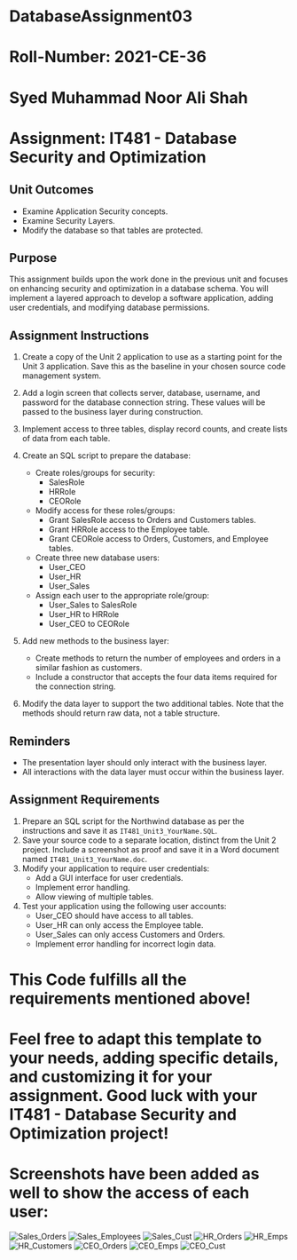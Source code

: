 # DatabaseAssignment03
# Roll-Number: 2021-CE-36
# Syed Muhammad Noor Ali Shah

# Assignment: IT481 - Database Security and Optimization

## Unit Outcomes

- Examine Application Security concepts.
- Examine Security Layers.
- Modify the database so that tables are protected.

## Purpose

This assignment builds upon the work done in the previous unit and focuses on enhancing security and optimization in a database schema. You will implement a layered approach to develop a software application, adding user credentials, and modifying database permissions.

## Assignment Instructions

1. Create a copy of the Unit 2 application to use as a starting point for the Unit 3 application. Save this as the baseline in your chosen source code management system.
2. Add a login screen that collects server, database, username, and password for the database connection string. These values will be passed to the business layer during construction.
3. Implement access to three tables, display record counts, and create lists of data from each table.
4. Create an SQL script to prepare the database:
   - Create roles/groups for security:
     - SalesRole
     - HRRole
     - CEORole
   - Modify access for these roles/groups:
     - Grant SalesRole access to Orders and Customers tables.
     - Grant HRRole access to the Employee table.
     - Grant CEORole access to Orders, Customers, and Employee tables.
   - Create three new database users:
     - User_CEO
     - User_HR
     - User_Sales
   - Assign each user to the appropriate role/group:
     - User_Sales to SalesRole
     - User_HR to HRRole
     - User_CEO to CEORole


5. Add new methods to the business layer:
   - Create methods to return the number of employees and orders in a similar fashion as customers.
   - Include a constructor that accepts the four data items required for the connection string.
6. Modify the data layer to support the two additional tables. Note that the methods should return raw data, not a table structure.

## Reminders

- The presentation layer should only interact with the business layer.
- All interactions with the data layer must occur within the business layer.

## Assignment Requirements

1. Prepare an SQL script for the Northwind database as per the instructions and save it as `IT481_Unit3_YourName.SQL`.
2. Save your source code to a separate location, distinct from the Unit 2 project. Include a screenshot as proof and save it in a Word document named `IT481_Unit3_YourName.doc`.
3. Modify your application to require user credentials:
   - Add a GUI interface for user credentials.
   - Implement error handling.
   - Allow viewing of multiple tables.
4. Test your application using the following user accounts:
   - User_CEO should have access to all tables.
   - User_HR can only access the Employee table.
   - User_Sales can only access Customers and Orders.
   - Implement error handling for incorrect login data.

# This Code fulfills all the requirements mentioned above!
# Feel free to adapt this template to your needs, adding specific details, and customizing it for your assignment. Good luck with your IT481 - Database Security and Optimization project!
# Screenshots have been added as well to show the access of each user:

![Sales_Orders](https://github.com/SyedNoorAliDev/DatabaseAssignment03/assets/96229280/afa7d910-949c-4242-9a6c-dbab9445fd4b)
![Sales_Employees](https://github.com/SyedNoorAliDev/DatabaseAssignment03/assets/96229280/1b114844-d559-45ec-8cc0-4b68ce9f16e7)
![Sales_Cust](https://github.com/SyedNoorAliDev/DatabaseAssignment03/assets/96229280/e9ed7435-8d9f-4481-a10f-32bd8d9c1cdd)
![HR_Orders](https://github.com/SyedNoorAliDev/DatabaseAssignment03/assets/96229280/f1723365-1c6f-47b4-9dd0-22c77bbf00a0)
![HR_Emps](https://github.com/SyedNoorAliDev/DatabaseAssignment03/assets/96229280/cfc29e08-6a1f-442b-b8b2-74987022aa73)
![HR_Customers](https://github.com/SyedNoorAliDev/DatabaseAssignment03/assets/96229280/0d753c92-ce74-4979-badc-fc93dd0e38ea)
![CEO_Orders](https://github.com/SyedNoorAliDev/DatabaseAssignment03/assets/96229280/b719f060-97f5-429d-be86-943d69d77ca7)
![CEO_Emps](https://github.com/SyedNoorAliDev/DatabaseAssignment03/assets/96229280/861038f8-b6ab-443b-bbae-a429b9862fd8)
![CEO_Cust](https://github.com/SyedNoorAliDev/DatabaseAssignment03/assets/96229280/47082673-53ff-4e3f-a991-2153da255e6c)

